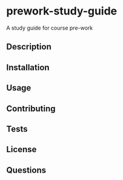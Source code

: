 # prework-study-guide
A study guide for course pre-work


## Description

## Installation

## Usage

## Contributing

## Tests

## License

## Questions






